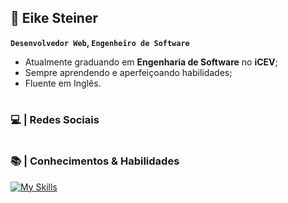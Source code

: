 ## 🚀  Eike Steiner

**`Desenvolvedor Web`, `Engenheiro de Software`**

- Atualmente graduando em **Engenharia de Software** no **iCEV**;
- Sempre aprendendo e aperfeiçoando habilidades;
- Fluente em Inglês.
#

### 💻 | Redes Sociais



#

### 📚 | Conhecimentos & Habilidades

[![My Skills](https://skillicons.dev/icons?i=html,css)]()

#

<!--
**eikesteiner/eikesteiner** is a ✨ _special_ ✨ repository because its `README.md` (this file) appears on your GitHub profile.

Here are some ideas to get you started:

- 🔭 I’m currently working on ...
- 🌱 I’m currently learning ...
- 👯 I’m looking to collaborate on ...
- 🤔 I’m looking for help with ...
- 💬 Ask me about ...
- 📫 How to reach me: ...
- 😄 Pronouns: ...
- ⚡ Fun fact: ...
-->
